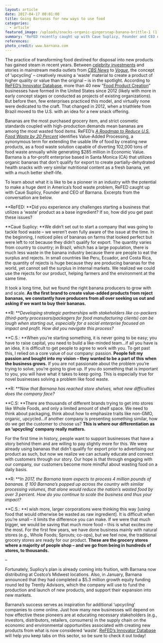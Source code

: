 ```yaml
---
layout: article
date: 2017-04-17 00:01:00
title: Going Barnanas for new ways to use food
categories:
  - article
featured_image: /uploads/snacks-organic-gingersnap-banana-brittle-1 (1).jpg
summary: "ReFED recently caught up with Caue Suplicy, Founder and CEO of Barnana, to learn what its like being a pioneer in the 'edible upcycling' industry."
references:
photo_credit: www.barnana.com
---
```



The practice of transforming food destined for disposal into new products has gained steam in recent years. Between [celebrity investments](https://wtrmlnwtr.com/press) and stories in mainstream media outlets from [*CBS News*](http://www.cbsnews.com/news/startup-competition-a-launch-pad-for-culinary-entrepreneurs/) to [*Vogue*](http://www.vogue.com/13496700/juice-ugly-produce-food-waste-misfit/), the concept of ‘upcycling’ – creatively reusing a ‘waste’ material to create a product of higher quality or value than the original – is in the spotlight. According to [ReFED’s Innovator Database](www.refed.com/innovators), more than 40 new “[Food Product Creation](http://www.refed.com/tools/innovator-database/innovators#active_tab=innovatorList)” businesses have formed in the United States since 2012 (likely with more in early concept stages or conducted as projects of existing organizations). But before then, few enterprises practiced this model, and virtually none were dedicated to the craft. That changed in 2012, when a triathlete from Brazil moved to the U.S. with an idea for a new snack offering.

Bananas are the most purchased grocery item, and strict cosmetic standards coupled with high-production demands mean bananas are among the most wasted food items. ReFED’s [*A Roadmap to Reduce U.S. Food Waste by 20 Percent*](http://refed.com/download) identifies Value-Added Processing, a synonymous term for extending the usable life of food by creating new products, as a food waste solution capable of diverting 102,000 tons of food waste annually while generating $285 million in Economic Value. Barnana is a for-profit enterprise based in Santa Monica (CA) that utilizes organic bananas that don’t qualify for export to create partially-dehydrated health snacks with very similar nutritional content as a fresh banana, yet with a much better shelf-life.

To learn about what it is like to be a pioneer in an industry with the potential to make a huge dent in America’s food waste problem, ReFED caught up with Cau&eacute; Suplicy, Founder and CEO of Barnana. Excerpts from the conversation are below.

**ReFED:&nbsp;**Did you experience any challenges starting a business that utilizes a ‘waste’ product as a base ingredient? If so, how did you get past these issues?

**Cau&eacute; Suplicy:&nbsp;**We didn’t set out to start a company that was going to tackle food waste – we weren’t even fully aware of the issue at the time. In the beginning, I noticed piles of bananas on farms that looked perfect but were left to rot because they didn’t qualify for export. The quantity varies from country to country; in Brazil, which has a large population, there is much less waste in the banana industry because there are people to eat the surplus and rejects. In small countries like Peru, Ecuador, and Costa Rica, the quantity of rejects is huge because they are producing bananas for the world, yet cannot sell the surplus in internal markets. We realized we could use the rejects for our product, helping farmers and the environment at the same time.

It took a long time, but we found the right banana producers to grow with and scale. **As the first brand to create value-added products from reject bananas, we constantly have producers from all over seeking us out and asking if we want to buy their bananas.**

**R:&nbsp;***Developing strategic partnerships with stakeholders like co-packers (third-party processors/packagers for food manufacturing clients) can be tough when starting out, especially for a social enterprise focused on impact and profit. How did you navigate this process?*

**C.S.:&nbsp;**When you’re starting something, it is never going to be easy; you have to raise capital, you need to build a like-minded team…if all you have is an idea, it is difficult to get people to agree to work with you. To get past this, I relied on a core value of our company: passion. **People felt my passion and bought into my vision – they wanted to be a part of this when the business grows.** If you are not passionate about the problem you’re trying to solve, you’re going to give up. If you do something that is important to you, you will have what it takes to keep going. This is especially true for novel businesses solving a problem like food waste.

**R:&nbsp;***Now that Barnana has reached store shelves, what new difficulties does the company face?*

**C.S:&nbsp;**There are thousands of different brands trying to get into stores like Whole Foods, and only a limited amount of shelf space. We need to think about packaging, think about how to emphasize traits like non-GMO, organic, upcycled…if another company is presenting something similar, how do we get the customer to choose us? **This is where our differentiation as an ‘upcycling’ company really matters.**

For the first time in history, people want to support businesses that have a story behind them and are willing to pay slightly more for this. We were already using bananas that didn’t qualify for export prior to advertising our product as such, but now we realize we can actually educate and connect with customers through our story. Our hope is that through engaging with our company, our customers become more mindful about wasting food on a daily basis.

**R:&nbsp;***In 2017, the Barnana team expects to process 4 million pounds of bananas. If 100 Barnana’s popped up across the country with similar processing volumes, that alone would reduce the nation’s wasted food by over 3 percent. How do you continue to scale the business and thus your impact?*

**C.S.:&nbsp;**I wish more, larger corporations were thinking this way [using food that would otherwise be wasted as raw ingredient]. It is difficult when you’re small – it limits the difference you can make. If we were that much bigger, we would be saving that much more food – this is what excites me the most. For the first few years, we have done business mainly with natural stores (e.g., Whole Foods; Sprouts; co-ops), but we feel now, the traditional grocery stores are ready for our product. **These are the grocery stores where a majority of people shop – and we go from being in hundreds of stores, to thousands.**

–

Fortunately, Suplicy’s plan is already coming into fruition, with Barnana now distributing at Costco’s Midwest locations. Also, in January, Barnana announced that they had completed a $5.3 million growth equity funding round led by Trently Advisors, which the company will use to fund the production and launch of new products, and support their expansion into new markets.

Barnana’s success serves as inspiration for additional ‘upcycling’ companies to come online. Just how many new businesses will depend on how effective these pioneers are at educating necessary stakeholders (e.g., investors, distributors, retailers, consumers) in the supply chain on the economic and environmental opportunities associated with creating new products from what is now considered ‘waste’. [ReFED’s Innovator Database](www.refed.com/innovators) will help you keep tabs on this sector, so be sure to check it out today!